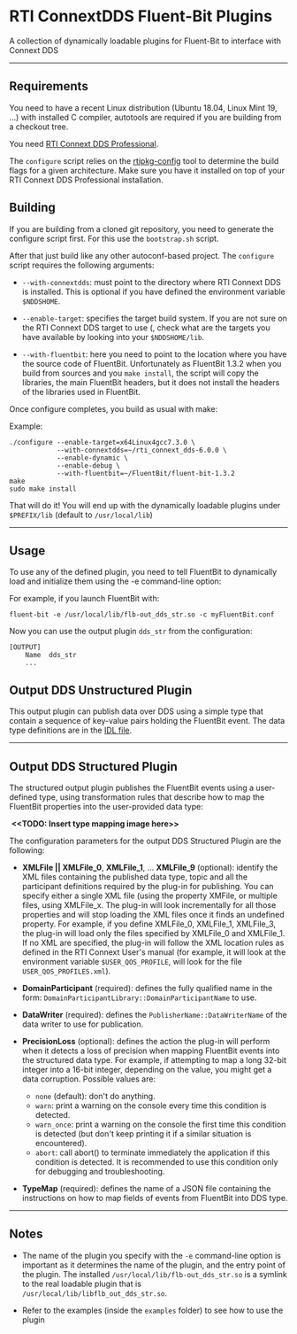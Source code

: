# RTI ConnextDDS Fluent-Bit Plugins

A collection of dynamically loadable plugins for Fluent-Bit to interface with Connext DDS

---
## Requirements

You need to have a recent Linux distribution (Ubuntu 18.04, Linux Mint 19, ...) with installed C compiler, autotools are required if you are building from a checkout tree.

You need [RTI Connext DDS Professional](https://www.rti.com/products/connext-dds-professional). 

The `configure` script relies on the [rtipkg-config](https://github.com/fabriziobertocci/rtipkg-config) tool to determine the build flags for a given architecture. Make sure you have it installed on top of your RTI Connext DDS Professional installation.



## Building

If you are building from a cloned git repository, you need to generate the configure script first.
For this use the `bootstrap.sh` script.

After that just build like any other autoconf-based project. The `configure` 
script requires the following arguments:

  - `--with-connextdds`: must point to the directory where RTI Connext DDS is
    installed. This is optional if you have defined the environment variable
    `$NDDSHOME`.

  - `--enable-target`: specifies the target build system. If you are not sure 
    on the RTI Connext DDS target to use (, check what are the targets you have
    available by looking into your `$NDDSHOME/lib`.

  - `--with-fluentbit`: here you need to point to the location where you have
    the source code of FluentBit. Unfortunately as FluentBit 1.3.2 when you
    build from sources and you `make install`, the script will copy the libraries,
    the main FluentBit headers, but it does not install the headers of the 
    libraries used in FluentBit.

Once configure completes, you build as usual with make:

Example:

```
./configure --enable-target=x64Linux4gcc7.3.0 \
            --with-connextdds=~/rti_connext_dds-6.0.0 \
            --enable-dynamic \
            --enable-debug \
            --with-fluentbit=~/FluentBit/fluent-bit-1.3.2
make
sudo make install
```

That will do it! You will end up with the dynamically loadable plugins under `$PREFIX/lib`
(default to `/usr/local/lib`)



---
## Usage
To use any of the defined plugin, you need to tell FluentBit to dynamically 
load and initialize them using the -e command-line option:

For example, if you launch FluentBit with:

```
fluent-bit -e /usr/local/lib/flb-out_dds_str.so -c myFluentBit.conf
```
Now you can use the output plugin `dds_str` from the configuration:

```
[OUTPUT]
    Name  dds_str
    ...
```





## Output DDS Unstructured Plugin

This output plugin can publish data over DDS using a simple type that contain a sequence of key-value pairs holding the FluentBit event. The data type definitions are in the [IDL file](src/common/fb.idl).





------
## Output DDS Structured Plugin
The structured output plugin publishes the FluentBit events using a user-defined type, using transformation rules that describe how to map the FluentBit properties into the user-provided data type:



​			**<<TODO: Insert type mapping image here>>**



The configuration parameters for the output DDS Structured Plugin are the following:

   * **XMLFile || XMLFile_0**, **XMLFile_1**, ... **XMLFile_9** (optional): identify the
     XML files containing the published data type, topic and all the participant
     definitions required by the plug-in for publishing. You can specify either a single XML file (using the property XMFile, or multiple files, using XMLFile_x. The plug-in will look
     incrementally for all those properties and will stop loading the XML files
     once it finds an undefined property. For example, if you define XMLFile_0, 
     XMLFile_1, XMLFile_3, the plug-in will load only the files specified by
     XMLFile_0 and XMLFile_1.
     If no XML are specified, the plug-in will follow the XML location rules
     as defined in the RTI Connext User's manual (for example, it will look
     at the environment variable `$USER_QOS_PROFILE`, will look for the file 
     `USER_QOS_PROFILES.xml`).

   * **DomainParticipant** (required): defines the fully qualified name in the 
     form: `DomainParticipantLibrary::DomainParticipantName` to use.

   * **DataWriter** (required): defines the `PublisherName::DataWriterName` of
     the data writer to use for publication.

   * **PrecisionLoss** (optional): defines the action the plug-in will perform
     when it detects a loss of precision when mapping FluentBit events into
     the structured data type. For example, if attempting to map a long 32-bit
     integer into a 16-bit integer, depending on the value, you might get a
     data corruption. Possible values are:
       * `none` (default): don't do anything.
       * `warn`: print a warning on the console every time this condition is
         detected.
       * `warn_once`: print a warning on the console the first time this condition
         is detected (but don't keep printing it if a similar situation is 
         encountered).
       * `abort`: call abort() to terminate immediately the application if
         this condition is detected. It is recommended to use this condition 
         only for debugging and troubleshooting.

   * **TypeMap** (required): defines the name of a JSON file containing the
     instructions on how to map fields of events from FluentBit into DDS type. 





------
## Notes

  * The name of the plugin you specify with the `-e` command-line option is
    important as it determines the name of the plugin, and the entry point of the
    plugin. The installed `/usr/local/lib/flb-out_dds_str.so` is a symlink
    to the real loadable plugin that is `/usr/local/lib/libflb_out_dds_str.so`.

  * Refer to the examples (inside the `examples` folder) to see how to use the
    plugin

